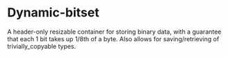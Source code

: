 # Dynamic-bitset
A header-only resizable container for storing binary data, with a guarantee that each 1 bit takes up 1/8th of a byte. Also allows for saving/retrieving of trivially_copyable types.
